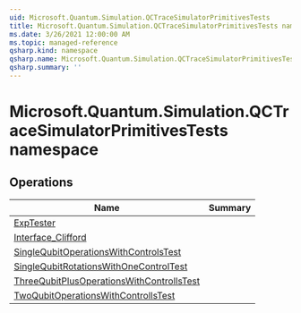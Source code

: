 ```yaml
---
uid: Microsoft.Quantum.Simulation.QCTraceSimulatorPrimitivesTests
title: Microsoft.Quantum.Simulation.QCTraceSimulatorPrimitivesTests namespace
ms.date: 3/26/2021 12:00:00 AM
ms.topic: managed-reference
qsharp.kind: namespace
qsharp.name: Microsoft.Quantum.Simulation.QCTraceSimulatorPrimitivesTests
qsharp.summary: ''
---
```


# Microsoft.Quantum.Simulation.QCTraceSimulatorPrimitivesTests namespace




<!-- summaries -->

## Operations

| Name | Summary |
|------|---------|
|[ExpTester](xref:Microsoft.Quantum.Simulation.QCTraceSimulatorPrimitivesTests.ExpTester) | |
|[Interface_Clifford](xref:Microsoft.Quantum.Simulation.QCTraceSimulatorPrimitivesTests.Interface_Clifford) | |
|[SingleQubitOperationsWithControlsTest](xref:Microsoft.Quantum.Simulation.QCTraceSimulatorPrimitivesTests.SingleQubitOperationsWithControlsTest) | |
|[SingleQubitRotationsWithOneControlTest](xref:Microsoft.Quantum.Simulation.QCTraceSimulatorPrimitivesTests.SingleQubitRotationsWithOneControlTest) | |
|[ThreeQubitPlusOperationsWithControllsTest](xref:Microsoft.Quantum.Simulation.QCTraceSimulatorPrimitivesTests.ThreeQubitPlusOperationsWithControllsTest) | |
|[TwoQubitOperationsWithControllsTest](xref:Microsoft.Quantum.Simulation.QCTraceSimulatorPrimitivesTests.TwoQubitOperationsWithControllsTest) | |


<!-- /summaries -->
